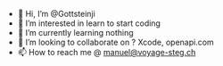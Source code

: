 - 👋 Hi, I’m @Gottsteinji
- 👀 I’m interested in learn to start coding
- 🌱 I’m currently learning nothing
- 💞️ I’m looking to collaborate on ? Xcode, openapi.com
- 📫 How to reach me @ manuel@voyage-steg.ch

<!---
Gottsteinji/Gottsteinji is a ✨ special ✨ repository because its `README.md` (this file) appears on your GitHub profile.
You can click the Preview link to take a look at your changes.
--->
